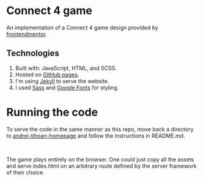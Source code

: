 # Connect 4 game

An implementation of a Connect 4 game design provided by [frontendmentor](https://frontendmentor.io).

## Technologies

1. Built with: JavaScript, HTML, and SCSS.
2. Hosted on [GitHub pages](https://pages.github.com/). 
3. I'm using [Jekyll](https://jekyllrb.com/) to serve the website. 
4. I used [Sass](https://sass-lang.com/) and
   [Google Fonts](https://www.google.com/fonts) for styling.

# Running the code

To serve the code in the same manner as this repo, move back a directory to [andrei-tihoan-homepage](https://github.com/AndreiTih/andrei-tihoan-homepage) and follow the instructions in README.md.

<br>

The game plays entirely on the browser. One could just copy all the assets and serve index.html on an arbitrary route defined by the server framework of their choice.


